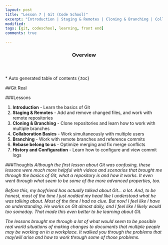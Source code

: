```yaml
---
layout: post
title: "Lesson 7 | Git (Code School)"
excerpt: "Introduction | Staging & Remotes | Cloning & Branching | Collaboration Basics | Branching | Rebase belong to us | History and Configuration"
modified: 
tags: [git, codeschool, learning, front end]
comments: true

---
```


<section id="table-of-contents" class="toc">
  <header>
    <h3>Overview</h3>
  </header>
<div id="drawer" markdown="1">
*  Auto generated table of contents
{:toc}
</div>
</section><!-- /#table-of-contents -->

##Git Real

###Lessons
1. __Introduction__ - Learn the basics of Git
2. __Staging & Remotes__ - Add and remove changed files, and work with remote repositories
3. __Cloning & Branching__ - Clone repositories and learn how to work with multiple branches
4. __Collaboration Basics__ - Work simultaneously with multiple users
5. __Branching__ - Work with remote branches and reference commits
6. __Rebase belong to us__ - Optimize merging and fix merge conflicts
7. __History and Configuration__ - Learn how to configure and view commit logs

###Thoughts
_Although the first lesson about Git was confusing, these lessons were much more helpful with videos and scenarios that brought me through the basics of Git, what a repository is and how it works. It even went through what seem to be some of the more advanced properties, too._

_Before this, my boyfriend has actually talked about Git... a lot. And, to be honest, most of the time I just nodded my head like I understood what he was talking about. Most of the time I had no clue. But now! I feel like I have an understanding. He works on Git almost daily, and I feel like I likely would too someday. That made this even better to be learning about Git._

_The lessons brought me through a lot of what would seem to be possible real world situations of making changes to documents that multiple people may be working on in a workplace. It walked you through the problems that may/will arise and how to work through some of those problems._
